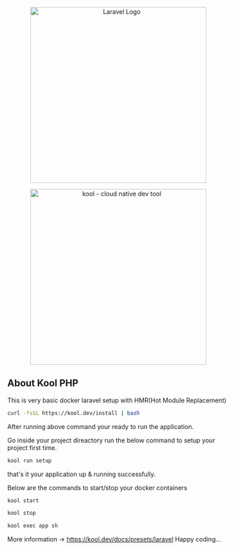 <p align="center"><a href="https://laravel.com" target="_blank"><img src="https://raw.githubusercontent.com/laravel/art/master/logo-lockup/5%20SVG/2%20CMYK/1%20Full%20Color/laravel-logolockup-cmyk-red.svg" width="400" alt="Laravel Logo"></a></p>

<p align="center"><a href="https://kool.dev" target="_blank"><img src="https://kool.dev/img/logo.png" width="400" alt="kool - cloud native dev tool"></a></p>

## About Kool PHP

This is very basic docker laravel setup with HMR(Hot Module Replacement)

```bash
curl -fsSL https://kool.dev/install | bash
```

After running above command your ready to run the application.

Go inside your project direactory run the below command to setup your project first time.

```bash
kool run setup
```
that's it your application up & running successfully.

Below are the commands to start/stop your docker containers
```bash
kool start
```
```bash
kool stop
```

```bash
kool exec app sh
```
More information -> https://kool.dev/docs/presets/laravel
Happy coding...
